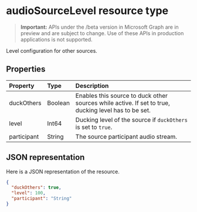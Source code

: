 # audioSourceLevel resource type

> **Important:** APIs under the /beta version in Microsoft Graph are in preview and are subject to change. Use of these APIs in production applications is not supported.

Level configuration for other sources.

## Properties

| Property               | Type    | Description                                                                                         |
| :--------------------- | :------ | :---------------------------------------------------------------------------------------------------|
| duckOthers             | Boolean | Enables this source to duck other sources while active. If set to true, ducking level has to be set.|
| level                  | Int64   | Ducking level of the source if `duckOthers` is set to `true`.                                     |
| participant            | String  | The source participant audio stream.                                                                |

## JSON representation

Here is a JSON representation of the resource.

<!-- {
  "blockType": "resource",
  "optionalProperties": [

  ],
  "@odata.type": "microsoft.graph.audioSourceLevel"
}-->
```json
{
  "duckOthers": true,
  "level": 100,
  "participant": "String"
}
```

<!-- uuid: 8fcb5dbc-d5aa-4681-8e31-b001d5168d79
2015-10-25 14:57:30 UTC -->
<!-- {
  "type": "#page.annotation",
  "description": "audioSourceLevel resource",
  "keywords": "",
  "section": "documentation",
  "tocPath": ""
}-->

